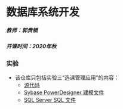 # 数据库系统开发

##### 教师：郭贵锁

##### 开课时间：2020年秋

### 实验

- 该仓库只包括实验三“选课管理应用”的内容：
  - [源代码](https://github.com/Hyperzsb/BIT/tree/master/2020/database-system-development/code)
  - [Sybase PowerDesigner 建模文件](https://github.com/Hyperzsb/BIT/tree/master/2020/database-system-development/model)
  - [SQL Server SQL 文件](https://github.com/Hyperzsb/BIT/tree/master/2020/database-system-development/sql)

